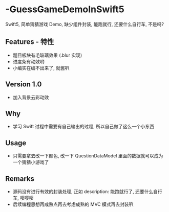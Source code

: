 # -GuessGameDemoInSwift5
Swift5, 简单猜猜游戏 Demo, 缺少组件封装, 能跑就行, 还要什么自行车, 不是吗?

## Features - 特性
- 题目板块有毛玻璃效果 (.blur 实现)
- 进度条有动效哟
- 小编实在编不出来了, 就酱叭

## Version 1.0
- 加入背景云彩动效

## Why
- 学习 Swift 过程中需要有自己输出的过程, 所以自己做了这么一个小东西

## Usage
- 只需要拿去改一下颜色, 改一下 QuestionDataModel 里面的数据就可以成为一个猜猜小游戏了

## Remarks
- 源码没有进行有效的封装处理, 正如 description: 能跑就行了, 还要什么自行车, 嘤嘤嘤
- 后续编程思想再成熟点再去考虑成熟的 MVC 模式再去封装叭

